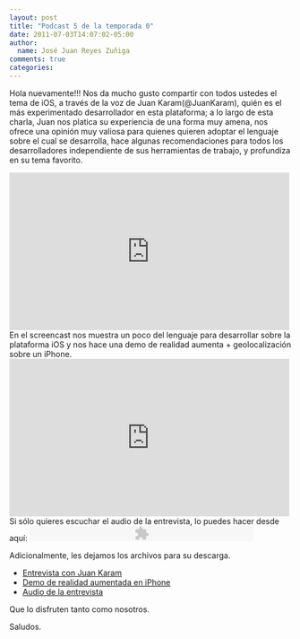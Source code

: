 ```yaml
---
layout: post
title: "Podcast 5 de la temporada 0"
date: 2011-07-03T14:07:02-05:00
author:
  name: José Juan Reyes Zuñiga
comments: true
categories: 
---
```


Hola nuevamente!!!
Nos da mucho gusto compartir con todos ustedes el tema de iOS, a través de la voz de Juan Karam(@JuanKaram), quién es el más experimentado desarrollador en esta plataforma; a lo largo de esta charla, Juan nos platica su experiencia de una forma muy amena, nos ofrece una opinión muy valiosa para quienes quieren adoptar el lenguaje sobre el cual se desarrolla, hace algunas recomendaciones para todos los desarrolladores independiente de sus herramientas de trabajo, y profundiza en su tema favorito.
<iframe src="https://player.vimeo.com/video/25886742?title=0&amp;byline=0&amp;portrait=0&amp;color=ff9933" height="281" width="500" frameborder="0"></iframe>
<!-- more -->
En el screencast nos muestra un poco del lenguaje para desarrollar sobre la plataforma iOS y nos hace una demo de realidad aumenta + geolocalización sobre un iPhone.
<iframe src="https://player.vimeo.com/video/25922093?title=0&amp;byline=0&amp;portrait=0&amp;color=ff9933" height="281" width="500" frameborder="0"></iframe>
Si sólo quieres escuchar el audio de la entrevista, lo puedes hacer desde aquí:
<object width="400" height="27" classid="clsid:d27cdb6e-ae6d-11cf-96b8-444553540000" codebase="http://download.macromedia.com/pub/shockwave/cabs/flash/swflash.cab#version=6,0,40,0"><param name="src" value="http://www.google.com/reader/ui/3523697345-audio-player.swf" /><param name="quality" value="best" /><param name="flashvars" value="audioUrl=http://s3.amazonaws.com/media.vivecodigo.org/podcast/temporada0/ViveCodigo00x05_a.mp3" /><embed width="400" height="27" type="application/x-shockwave-flash" src="http://www.google.com/reader/ui/3523697345-audio-player.swf" quality="best" flashvars="audioUrl=http://s3.amazonaws.com/media.vivecodigo.org/podcast/temporada0/ViveCodigo00x05_a.mp3" /></object>

Adicionalmente, les dejamos los archivos para su descarga.
<ul>
  <li><a href="http://s3.amazonaws.com/media.vivecodigo.org/podcast/temporada0/ViveCodigo00x05_a.mov">Entrevista con Juan Karam</a></li>
  <li><a href="http://s3.amazonaws.com/media.vivecodigo.org/podcast/temporada0/ViveCodigo00x05_b.mov">Demo de realidad aumentada en iPhone</a></li>
  <li><a href="http://s3.amazonaws.com/media.vivecodigo.org/podcast/temporada0/ViveCodigo00x05_a.mp3">Audio de la entrevista</a></li>
</ul>
Que lo disfruten tanto como nosotros.

Saludos.
